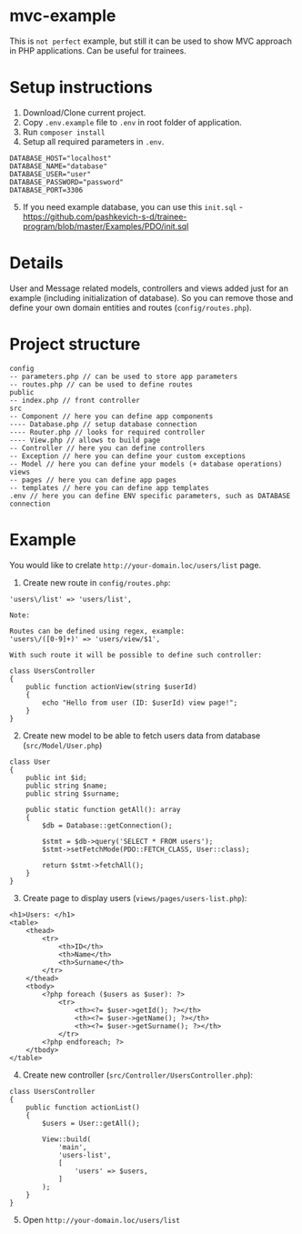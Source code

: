 # mvc-example

This is `not perfect` example, but still it can be used to show MVC approach in PHP applications. Can be useful for trainees.

# Setup instructions

1. Download/Clone current project.
2. Copy `.env.example` file to `.env` in root folder of application.
3. Run `composer install`
4. Setup all required parameters in `.env`.
```
DATABASE_HOST="localhost"
DATABASE_NAME="database"
DATABASE_USER="user"
DATABASE_PASSWORD="password"
DATABASE_PORT=3306
```
5. If you need example database, you can use this `init.sql` - https://github.com/pashkevich-s-d/trainee-program/blob/master/Examples/PDO/init.sql


# Details

User and Message related models, controllers and views added just for an example (including initialization of database). So you can remove those and define your own domain entities and routes (`config/routes.php`).

# Project structure

```
config
-- parameters.php // can be used to store app parameters
-- routes.php // can be used to define routes
public
-- index.php // front controller
src
-- Component // here you can define app components
---- Database.php // setup database connection
---- Router.php // looks for required controller
---- View.php // allows to build page
-- Controller // here you can define controllers
-- Exception // here you can define your custom exceptions
-- Model // here you can define your models (+ database operations)
views
-- pages // here you can define app pages
-- templates // here you can define app templates
.env // here you can define ENV specific parameters, such as DATABASE connection
```

# Example

You would like to crelate `http://your-domain.loc/users/list` page.

1. Create new route in `config/routes.php`:

```
'users\/list' => 'users/list',
```

```
Note:

Routes can be defined using regex, example:
'users\/([0-9]+)' => 'users/view/$1',

With such route it will be possible to define such controller:

class UsersController
{
    public function actionView(string $userId)
    {
        echo "Hello from user (ID: $userId) view page!";
    }
}

```

2. Create new model to be able to fetch users data from database (`src/Model/User.php`)

```
class User
{
    public int $id;
    public string $name;
    public string $surname;

    public static function getAll(): array
    {
        $db = Database::getConnection();

        $stmt = $db->query('SELECT * FROM users');
        $stmt->setFetchMode(PDO::FETCH_CLASS, User::class);

        return $stmt->fetchAll();
    }
}
```

3. Create page to display users (`views/pages/users-list.php`):

```
<h1>Users: </h1>
<table>
    <thead>
        <tr>
            <th>ID</th>
            <th>Name</th>
            <th>Surname</th>
        </tr> 
    </thead>
    <tbody>
        <?php foreach ($users as $user): ?>
            <tr>
                <th><?= $user->getId(); ?></th>
                <th><?= $user->getName(); ?></th>
                <th><?= $user->getSurname(); ?></th>
            </tr> 
        <?php endforeach; ?>
    </tbody>
</table>
```

4. Create new controller (`src/Controller/UsersController.php`):

```
class UsersController
{
    public function actionList()
    {
        $users = User::getAll();

        View::build(
            'main',
            'users-list',
            [
                'users' => $users,
            ]
        );
    }
}
```

5. Open `http://your-domain.loc/users/list`
